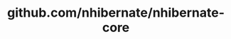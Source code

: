 ---
layout: post
title: github.com/nhibernate/nhibernate-core
categories: link
tags: [انگلیسی, گیت‌هاب, برنامه‌نویسی]
---